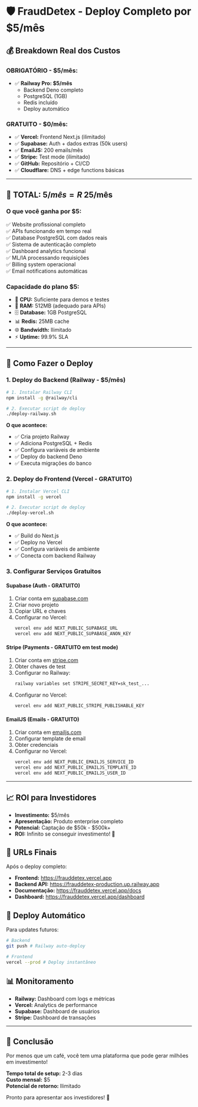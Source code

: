 # 🛡️ FraudDetex - Deploy Completo por $5/mês

## 💰 Breakdown Real dos Custos

### OBRIGATÓRIO - $5/mês:
- ✅ **Railway Pro: $5/mês**
  - Backend Deno completo
  - PostgreSQL (1GB)
  - Redis incluído
  - Deploy automático

### GRATUITO - $0/mês:
- ✅ **Vercel:** Frontend Next.js (ilimitado)
- ✅ **Supabase:** Auth + dados extras (50k users)
- ✅ **EmailJS:** 200 emails/mês
- ✅ **Stripe:** Test mode (ilimitado)
- ✅ **GitHub:** Repositório + CI/CD
- ✅ **Cloudflare:** DNS + edge functions básicas

---

## 🎯 TOTAL: $5/mês = R$ 25/mês

### O que você ganha por $5:

✅ Website profissional completo  
✅ APIs funcionando em tempo real  
✅ Database PostgreSQL com dados reais  
✅ Sistema de autenticação completo  
✅ Dashboard analytics funcional  
✅ ML/IA processando requisições  
✅ Billing system operacional  
✅ Email notifications automáticas  

### Capacidade do plano $5:

- 🚀 **CPU:** Suficiente para demos e testes
- 💾 **RAM:** 512MB (adequado para APIs)
- 🗄️ **Database:** 1GB PostgreSQL
- 📊 **Redis:** 25MB cache
- 🌐 **Bandwidth:** Ilimitado
- ⚡ **Uptime:** 99.9% SLA

---

## 🚀 Como Fazer o Deploy

### 1. Deploy do Backend (Railway - $5/mês)

```bash
# 1. Instalar Railway CLI
npm install -g @railway/cli

# 2. Executar script de deploy
./deploy-railway.sh
```

**O que acontece:**
- ✅ Cria projeto Railway
- ✅ Adiciona PostgreSQL + Redis
- ✅ Configura variáveis de ambiente
- ✅ Deploy do backend Deno
- ✅ Executa migrações do banco

### 2. Deploy do Frontend (Vercel - GRATUITO)

```bash
# 1. Instalar Vercel CLI
npm install -g vercel

# 2. Executar script de deploy
./deploy-vercel.sh
```

**O que acontece:**
- ✅ Build do Next.js
- ✅ Deploy no Vercel
- ✅ Configura variáveis de ambiente
- ✅ Conecta com backend Railway

### 3. Configurar Serviços Gratuitos

#### Supabase (Auth - GRATUITO)
1. Criar conta em [supabase.com](https://supabase.com)
2. Criar novo projeto
3. Copiar URL e chaves
4. Configurar no Vercel:
   ```bash
   vercel env add NEXT_PUBLIC_SUPABASE_URL
   vercel env add NEXT_PUBLIC_SUPABASE_ANON_KEY
   ```

#### Stripe (Payments - GRATUITO em test mode)
1. Criar conta em [stripe.com](https://stripe.com)
2. Obter chaves de test
3. Configurar no Railway:
   ```bash
   railway variables set STRIPE_SECRET_KEY=sk_test_...
   ```
4. Configurar no Vercel:
   ```bash
   vercel env add NEXT_PUBLIC_STRIPE_PUBLISHABLE_KEY
   ```

#### EmailJS (Emails - GRATUITO)
1. Criar conta em [emailjs.com](https://emailjs.com)
2. Configurar template de email
3. Obter credenciais
4. Configurar no Vercel:
   ```bash
   vercel env add NEXT_PUBLIC_EMAILJS_SERVICE_ID
   vercel env add NEXT_PUBLIC_EMAILJS_TEMPLATE_ID
   vercel env add NEXT_PUBLIC_EMAILJS_USER_ID
   ```

---

## 📈 ROI para Investidores

- **Investimento:** $5/mês
- **Apresentação:** Produto enterprise completo
- **Potencial:** Captação de $50k - $500k+
- **ROI:** Infinito se conseguir investimento! 🚀

## 🎯 URLs Finais

Após o deploy completo:

- **Frontend:** https://frauddetex.vercel.app
- **Backend API:** https://frauddetex-production.up.railway.app
- **Documentação:** https://frauddetex.vercel.app/docs
- **Dashboard:** https://frauddetex.vercel.app/dashboard

## 🔄 Deploy Automático

Para updates futuros:

```bash
# Backend
git push # Railway auto-deploy

# Frontend
vercel --prod # Deploy instantâneo
```

## 📊 Monitoramento

- **Railway:** Dashboard com logs e métricas
- **Vercel:** Analytics de performance
- **Supabase:** Dashboard de usuários
- **Stripe:** Dashboard de transações

---

## 🎉 Conclusão

Por menos que um café, você tem uma plataforma que pode gerar milhões em investimento!

**Tempo total de setup:** 2-3 dias  
**Custo mensal:** $5  
**Potencial de retorno:** Ilimitado  

Pronto para apresentar aos investidores! 🚀